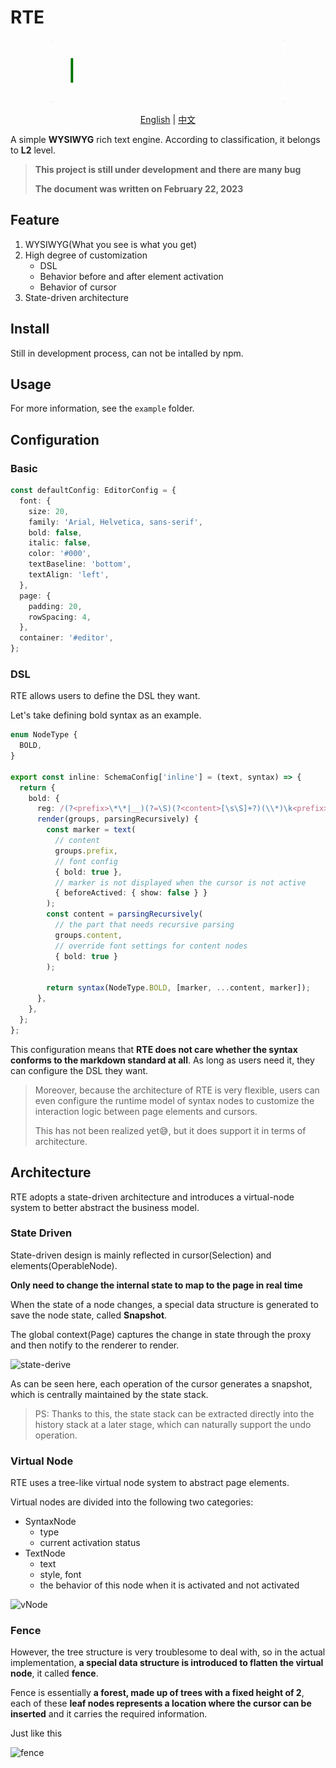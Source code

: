 # RTE

<p align="center"><img src="./logo.gif" alt="logo" height="100"></p>
<p align="center"><a href="./README.md">English</a> | <a href="./README-zh.md">中文</a></p>

A simple **WYSIWYG** rich text engine. According to classification, it belongs to **L2** level.

> **This project is still under development and there are many bug**
>
> **The document was written on February 22, 2023**

## Feature

1. WYSIWYG(What you see is what you get)
2. High degree of customization
   - DSL
   - Behavior before and after element activation
   - Behavior of cursor
3. State-driven architecture

## Install

Still in development process, can not be intalled by npm.

## Usage

For more information, see the `example` folder.

## Configuration

### Basic

```typescript
const defaultConfig: EditorConfig = {
  font: {
    size: 20,
    family: 'Arial, Helvetica, sans-serif',
    bold: false,
    italic: false,
    color: '#000',
    textBaseline: 'bottom',
    textAlign: 'left',
  },
  page: {
    padding: 20,
    rowSpacing: 4,
  },
  container: '#editor',
};
```

### DSL

RTE allows users to define the DSL they want.

Let's take defining bold syntax as an example.

```typescript
enum NodeType {
  BOLD,
}

export const inline: SchemaConfig['inline'] = (text, syntax) => {
  return {
    bold: {
      reg: /(?<prefix>\*\*|__)(?=\S)(?<content>[\s\S]+?)(\\*)\k<prefix>(?!(\*|_))/,
      render(groups, parsingRecursively) {
        const marker = text(
          // content
          groups.prefix,
          // font config
          { bold: true },
          // marker is not displayed when the cursor is not active
          { beforeActived: { show: false } }
        );
        const content = parsingRecursively(
          // the part that needs recursive parsing
          groups.content,
          // override font settings for content nodes
          { bold: true }
        );

        return syntax(NodeType.BOLD, [marker, ...content, marker]);
      },
    },
  };
};
```

This configuration means that **RTE does not care whether the syntax conforms to the markdown standard at all**. As long as users need it, they can configure the DSL they want.

> Moreover, because the architecture of RTE is very flexible, users can even configure the runtime model of syntax nodes to customize the interaction logic between page elements and cursors.
>
> This has not been realized yet😅, but it does support it in terms of architecture.

## Architecture

RTE adopts a state-driven architecture and introduces a virtual-node system to better abstract the business model.

### State Driven

State-driven design is mainly reflected in cursor(Selection) and elements(OperableNode).

**Only need to change the internal state to map to the page in real time**

When the state of a node changes, a special data structure is generated to save the node state, called **Snapshot**.

The global context(Page) captures the change in state through the proxy and then notify to the renderer to render.

![state-derive](https://user-images.githubusercontent.com/76992456/220551869-001f657e-bf56-4e6c-b005-92159afc6250.png)

As can be seen here, each operation of the cursor generates a snapshot, which is centrally maintained by the state stack.

> PS: Thanks to this, the state stack can be extracted directly into the history stack at a later stage, which can naturally support the undo operation.

### Virtual Node

RTE uses a tree-like virtual node system to abstract page elements.

Virtual nodes are divided into the following two categories:

- SyntaxNode
  - type
  - current activation status
- TextNode
  - text
  - style, font
  - the behavior of this node when it is activated and not activated

![vNode](https://user-images.githubusercontent.com/76992456/220551943-d68ab366-2c50-4250-b6de-6de9affd6f8b.png)

### Fence

However, the tree structure is very troublesome to deal with, so in the actual implementation, **a special data structure is introduced to flatten the virtual node**, it called **fence**.

Fence is essentially **a forest, made up of trees with a fixed height of 2**, each of these **leaf nodes represents a location where the cursor can be inserted** and it carries the required information.

Just like this

![fence](https://user-images.githubusercontent.com/76992456/220551998-91b18b06-a938-464a-b30a-54e5060f556e.png)
